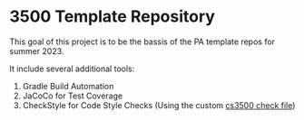 # 3500 Template Repository

This goal of this project is to be the 
bassis of the PA template repos for summer 2023. 

It include several additional tools:
1. Gradle Build Automation
1. JaCoCo for Test Coverage
1. CheckStyle for Code Style Checks (Using the custom [cs3500 check file](./config/checkstyle/cs3500-checkstyle.xml)) 